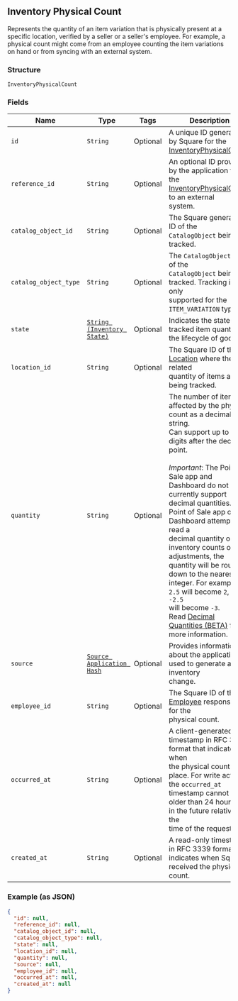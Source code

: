 ## Inventory Physical Count

Represents the quantity of an item variation that is physically present
at a specific location, verified by a seller or a seller's employee. For example,
a physical count might come from an employee counting the item variations on
hand or from syncing with an external system.

### Structure

`InventoryPhysicalCount`

### Fields

| Name | Type | Tags | Description |
|  --- | --- | --- | --- |
| `id` | `String` | Optional | A unique ID generated by Square for the<br>[InventoryPhysicalCount](#type-inventoryphysicalcount). |
| `reference_id` | `String` | Optional | An optional ID provided by the application to tie the<br>[InventoryPhysicalCount](#type-inventoryphysicalcount) to an external<br>system. |
| `catalog_object_id` | `String` | Optional | The Square generated ID of the<br>`CatalogObject` being tracked. |
| `catalog_object_type` | `String` | Optional | The `CatalogObjectType` of the<br>`CatalogObject` being tracked. Tracking is only<br>supported for the `ITEM_VARIATION` type. |
| `state` | [`String (Inventory State)`]($m/InventoryState) | Optional | Indicates the state of a tracked item quantity in the lifecycle of goods. |
| `location_id` | `String` | Optional | The Square ID of the [Location](#type-location) where the related<br>quantity of items are being tracked. |
| `quantity` | `String` | Optional | The number of items affected by the physical count as a decimal string.<br>Can support up to 5 digits after the decimal point.<br><br>_Important_: The Point of Sale app and Dashboard do not currently support<br>decimal quantities. If a Point of Sale app or Dashboard attempts to read a<br>decimal quantity on inventory counts or adjustments, the quantity will be rounded<br>down to the nearest integer. For example, `2.5` will become `2`, and `-2.5`<br>will become `-3`.<br>Read [Decimal Quantities (BETA)](https://developer.squareup.com/docs/inventory-api/what-it-does#decimal-quantities-beta) for more information. |
| `source` | [`Source Application Hash`]($m/SourceApplication) | Optional | Provides information about the application used to generate an inventory<br>change. |
| `employee_id` | `String` | Optional | The Square ID of the [Employee](#type-employee) responsible for the<br>physical count. |
| `occurred_at` | `String` | Optional | A client-generated timestamp in RFC 3339 format that indicates when<br>the physical count took place. For write actions, the `occurred_at`<br>timestamp cannot be older than 24 hours or in the future relative to the<br>time of the request. |
| `created_at` | `String` | Optional | A read-only timestamp in RFC 3339 format that indicates when Square<br>received the physical count. |

### Example (as JSON)

```json
{
  "id": null,
  "reference_id": null,
  "catalog_object_id": null,
  "catalog_object_type": null,
  "state": null,
  "location_id": null,
  "quantity": null,
  "source": null,
  "employee_id": null,
  "occurred_at": null,
  "created_at": null
}
```

